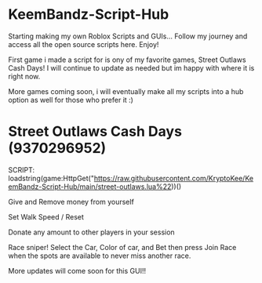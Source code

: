 # KeemBandz-Script-Hub

Starting making my own Roblox Scripts and GUIs... Follow my journey and access all the open source scripts here. Enjoy!

First game i made a script for is ony of my favorite games, Street Outlaws Cash Days! I will continue to update as needed but im happy with where it is right now.

More games coming soon, i will eventually make all my scripts into a hub option as well for those who prefer it :)

# Street Outlaws Cash Days (9370296952)

SCRIPT: loadstring(game:HttpGet("https://raw.githubusercontent.com/KryptoKee/KeemBandz-Script-Hub/main/street-outlaws.lua%22))()

Give and Remove money from yourself

Set Walk Speed / Reset

Donate any amount to other players in your session

Race sniper! Select the Car, Color of car, and Bet then press Join Race when the spots are available to never miss another race.

More updates will come soon for this GUI!!

